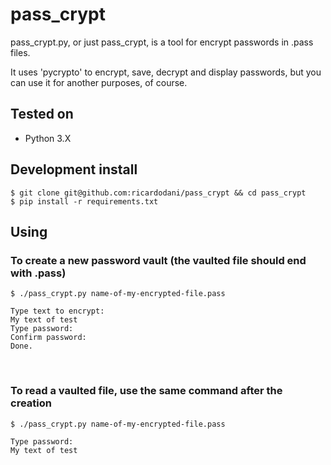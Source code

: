 # pass_crypt
pass_crypt.py, or just pass_crypt, is a tool for encrypt passwords in .pass files.

It uses 'pycrypto' to encrypt, save, decrypt and display passwords, but you can use it for another purposes, of course.

## Tested on

- Python 3.X

## Development install

    $ git clone git@github.com:ricardodani/pass_crypt && cd pass_crypt
    $ pip install -r requirements.txt

## Using

### To create a new password vault (the vaulted file should end with .pass)

    $ ./pass_crypt.py name-of-my-encrypted-file.pass

```
Type text to encrypt:
My text of test
Type password:
Confirm password:
Done.
```
 
### To read a vaulted file, use the same command after the creation

    $ ./pass_crypt.py name-of-my-encrypted-file.pass

```
Type password:
My text of test
```
